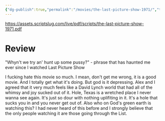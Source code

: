 ```yaml
---
{"dg-publish":true,"permalink":"/movies/the-last-picture-show-1971/","tags":["review"],"created":"2023-12-01","updated":"2024-06-17"}
---
```



https://assets.scriptslug.com/live/pdf/scripts/the-last-picture-show-1971.pdf

# Review

"Whyn't we try an' hunt up some pussy?" - phrase that has haunted me ever since I watched Last Picture Show

I fucking hate this movie so much. I mean, don't get me wrong, it is a good movie. And I totally get what it's doing. But god is it depressing. Alex and I agreed that it very much feels like a David Lynch world that had all of the whimsy and joy sucked out of it. Hole, Texas is a wretched place I never wanna see again. It's just so dour with nothing uplifiting in it. It's a hole that sucks you in and you never get out of. Also who on God's green earth is watching this? I had never heard of this before and I strongly believe that the only people watching it are those going through the List.
